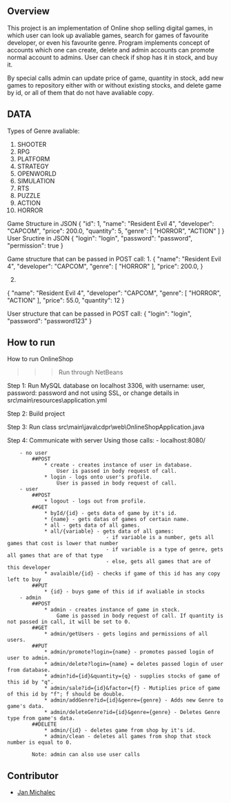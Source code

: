 ## Overview
This project is an implementation of Online shop selling digital games, in which user can look up avaliable games, search for games of favourite developer, or even his favourite genre.
Program implements concept of accounts which one can create, delete and admin accounts can promote normal account to admins.
User can check if shop has it in stock, and buy it.

By special calls admin can update price of game, quantity in stock, add new games to repository either with or without existing stocks, and delete game by id, or all of them that do not have avaliable copy.

## DATA
Types of Genre avaliable:
1. SHOOTER
2. RPG
3. PLATFORM
4. STRATEGY
5. OPENWORLD
6. SIMULATION
7. RTS
8. PUZZLE
9. ACTION
10. HORROR

Game Structure in JSON
{
    "id": 1,
    "name": "Resident Evil 4",
    "developer": "CAPCOM",
    "price": 200.0,
    "quantity": 5,
    "genre": [
        "HORROR",
        "ACTION"
    ]
}
User Sructire in JSON
{   "login": "login",
    "password": "password",
    "permission": true  }


Game structure that can be passed in POST call:
1. 
{  "name": "Resident Evil 4",
    "developer": "CAPCOM",
    "genre": 
    [   "HORROR"  ],
    "price": 200.0,  }

2.  
{   "name": "Resident Evil 4",
    "developer": "CAPCOM",
    "genre": 
    [   "HORROR",
        "ACTION"  ],
    "price": 55.0,
    "quantity": 12  }

User structure that can be passed in POST call:
{  "login": "login",
    "password": "password123"  }

## How to run
How to run OnlineShop

>>>Run through NetBeans

Step 1: Run MySQL database on localhost 3306, with username: user, password: password and not using SSL,
            or change details in src\main\resources\application.yml

Step 2: Build project

Step 3: Run class src\main\java\cdpr\web\OnlineShopApplication.java

Step 4: Communicate with server Using those calls:
    - localhost:8080/

        - no user
            ##POST
                * create - creates instance of user in database.
                    User is passed in body request of call.
                * login - logs onto user's profile.
                    User is passed in body request of call.
        - user
            ##POST
                * logout - logs out from profile.
            ##GET
                * byId/{id} - gets data of game by it's id.
                * {name} - gets datas of games of certain name.
                * all - gets data of all games.
                * all/{variable} - gets data of all games:
                                    - if variable is a number, gets all games that cost is lower that number
                                    - if variable is a type of genre, gets all games that are of that type
                                    - else, gets all games that are of this developer
                * avalaible/{id} - checks if game of this id has any copy left to buy
            ##PUT
                * {id} - buys game of this id if avaliable in stocks
        - admin
            ##POST
                * admin - creates instance of game in stock.
                    Game is passed in body request of call. If quantity is not passed in call, it will be set to 0. 
            ##GET
                * admin/getUsers - gets logins and permissions of all users.
            ##PUT
                * admin/promote?login={name} - promotes passed login of user to admin.
                * admin/delete?login={name} = deletes passed login of user from database.
                * admin?id={id}&quantity={q} - supplies stocks of game of this id by "q".
                * admin/sale?id={id}&factor={f} - Mutiplies price of game of this id by "f"; f should be double.
                * admin/addGenre?id={id}&genre={genre} - Adds new Genre to game's data.
                * admin/deleteGenre?id={id}&genre={genre} - Deletes Genre type from game's data.
            ##DELETE
                * admin/{id} - deletes game from shop by it's id.
                * admin/clean - deletes all games from shop that stock number is equal to 0.

            Note: admin can also use user calls 

## Contributor
* [Jan Michalec](https://github.com/cdfre0)
